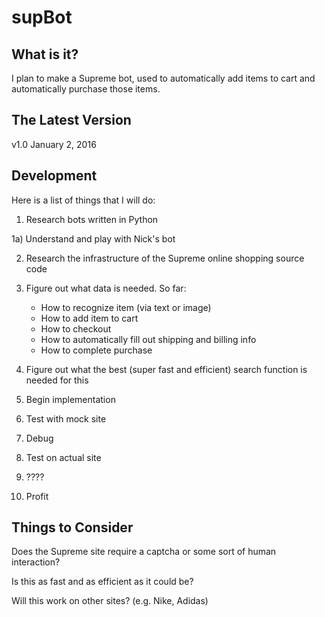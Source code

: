 supBot
======

What is it?
-------------------------

I plan to make a Supreme bot, used to automatically add items to cart and automatically purchase those items.

The Latest Version
-------------------------

v1.0 January 2, 2016

Development
-------------------------

Here is a list of things that I will do:


1) Research bots written in Python

1a) Understand and play with Nick's bot

2) Research the infrastructure of the Supreme online shopping source code

3) Figure out what data is needed. So far:

    * How to recognize item (via text or image)
    * How to add item to cart
    * How to checkout
    * How to automatically fill out shipping and billing info
    * How to complete purchase
    
4) Figure out what the best (super fast and efficient)  search function is needed for this

5) Begin implementation

6) Test with mock site

7) Debug

8) Test on actual site

9) ????

10) Profit

Things to Consider
-------------------------

Does the Supreme site require a captcha or some sort of human interaction?

Is this as fast and as efficient as it could be?

Will this work on other sites? (e.g. Nike, Adidas)

